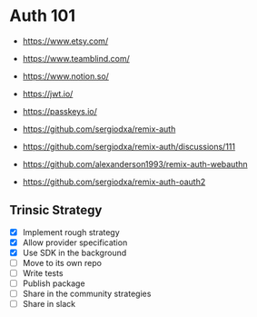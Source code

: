 # Auth 101

- https://www.etsy.com/
- https://www.teamblind.com/
- https://www.notion.so/
- https://jwt.io/
- https://passkeys.io/

- https://github.com/sergiodxa/remix-auth
- https://github.com/sergiodxa/remix-auth/discussions/111
- https://github.com/alexanderson1993/remix-auth-webauthn
- https://github.com/sergiodxa/remix-auth-oauth2

## Trinsic Strategy

- [x] Implement rough strategy
- [x] Allow provider specification
- [x] Use SDK in the background
- [ ] Move to its own repo
- [ ] Write tests
- [ ] Publish package
- [ ] Share in the community strategies
- [ ] Share in slack
